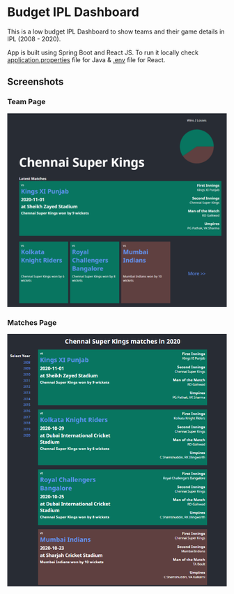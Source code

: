 # Budget IPL Dashboard

This is a low budget IPL Dashboard to show teams and their game details in IPL (2008 - 2020).

App is built using Spring Boot and React JS. To run it locally check [application.properties](src/main/resources/application.properties) file for Java & [.env](src/frontend/.env) file for React.

## Screenshots

### Team Page

![Team Page Page](src/README/team-page.png)

### Matches Page

![Matches Page Page](src/README/matches-page.png)
